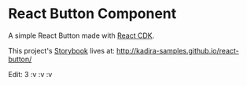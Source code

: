 # React Button Component

A simple React Button made with [React CDK](https://github.com/kadirahq/react-cdk).

This project's [Storybook](https://github.com/kadirahq/react-storybook) lives at: <http://kadira-samples.github.io/react-button/>

Edit: 3
:v :v :v
